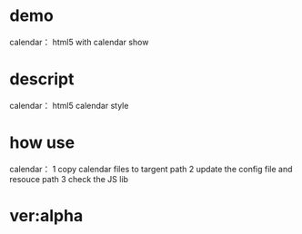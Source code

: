 # demo 
 calendar： html5 with calendar show 
 
# descript 
 calendar： html5 calendar style

# how use
 calendar： 
    1 copy calendar files to targent path 
	2 update the config file and resouce path
	3 check  the JS lib 
# ver:alpha	